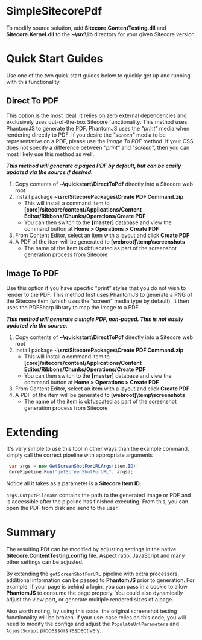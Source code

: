 # SimpleSitecorePdf
To modify source solution, add **Sitecore.ContentTesting.dll** and **Sitecore.Kernel.dll** to the **~\src\lib** directory for your given Sitecore version.

# Quick Start Guides
Use one of the two quick start guides below to quickly get up and running with this functionality.
## Direct To PDF
This option is the most ideal. It relies on zero external dependencies and exclusively uses out-of-the-box Sitecore functionality. This method uses PhantomJS to generate the PDF. PhantomJS uses the *"print"* media when rendering directly to PDF. If you desire the *"screen"* media to be representative on a PDF, please use the *Image To PDF* method. If your CSS does not specify a difference between *"print"* and *"screen"*, then you can most likely use this method as well.

**_This method will generate a paged PDF by default, but can be easily updated via the source if desired._**

1. Copy contents of **~\quickstart\DirectToPdf** directly into a Sitecore web root
2. Install package **~\src\SitecorePackages\Create PDF Command.zip**
    * This will install a command item to **[core]/sitecore/content/Applications/Content Editor/Ribbons/Chunks/Operations/Create PDF**
	* You can then switch to the **[master]** database and view the command button at **Home > Operations > Create PDF**
3. From Content Editor, select an item with a layout and click **Create PDF**
4. A PDF of the item will be generated to **[webroot]\temp\screenshots**
    * The name of the item is obfuscated as part of the screenshot generation process from Sitecore
	
## Image To PDF
Use this option if you have specific "print" styles that you do not wish to render to the PDF. This method first uses PhantomJS to generate a PNG of the Sitecore item (which uses the "screen" media type by default). It then uses the PDFSharp library to map the image to a PDF. 

**_This method will generate a single PDF, non-paged. This is not easily updated via the source._**

1. Copy contents of **~\quickstart\DirectToPdf** directly into a Sitecore web root
2. Install package **~\src\SitecorePackages\Create PDF Command.zip**
    * This will install a command item to **[core]/sitecore/content/Applications/Content Editor/Ribbons/Chunks/Operations/Create PDF**
	* You can then switch to the **[master]** database and view the command button at **Home > Operations > Create PDF**
3. From Content Editor, select an item with a layout and click **Create PDF**
4. A PDF of the item will be generated to **[webroot]\temp\screenshots**
    * The name of the item is obfuscated as part of the screenshot generation process from Sitecore
	
# Extending

It's very simple to use this tool in other ways than the example command, simply call the correct pipeline with appropriate arguments

```cs
 var args = new GetScreenShotForURLArgs(item.ID);
 CorePipeline.Run("getScreenShotForURL", args);
```

Notice all it takes as a parameter is a **Sitecore Item ID**. 

`args.OutputFilename` contains the path to the generated image or PDF and is accessible after the pipeline has finished executing. From this, you can open the PDF from disk and send to the user.

# Summary

The resulting PDf can be modified by adjusting settings in the native **Sitecore.ContentTesting.config** file. Aspect ratio, JavaScript and many other settings can be adjusted.

By extending the `getScreenShotForURL` pipeline with extra processors, additional information can be passed to **PhantomJS** prior to generation.  For example, if your page is behind a login, you can pass in a cookie to allow **PhantomJS** to consume the page properly. You could also dynamically adjust the view port, or generate multiple rendered sizes of a page.

Also worth noting, by using this code, the original screenshot testing functionality will be broken. If your use-case relies on this code, you will need to modify the configs and adjust the `PopulateUrlParameters` and `AdjustScript` processors respectively.